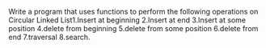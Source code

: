 Write a program that uses functions to perform the following operations on Circular Linked List1.Insert at beginning 2.Insert at end 3.Insert at some position 4.delete from beginning 5.delete from some position 6.delete from end 7.traversal 8.search.
